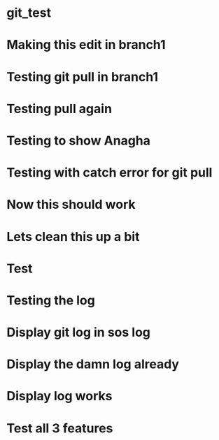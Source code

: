 # git_test
# Making this edit in branch1
# Testing git pull in branch1
# Testing pull again
# Testing to show Anagha
# Testing with catch error for git pull
# Now this should work
# Lets clean this up a bit
# Test
# Testing the log
# Display git log in sos log
# Display the damn log already
# Display log works
# Test all 3 features
